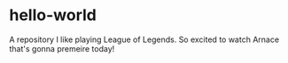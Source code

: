 # hello-world
A repository
I like playing League of Legends. So excited to watch Arnace that's gonna premeire today!
